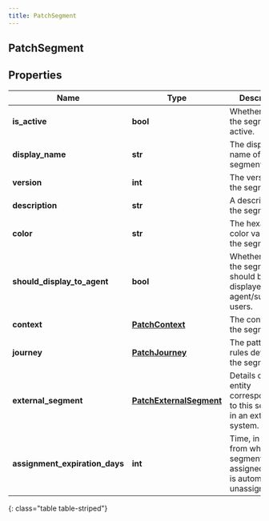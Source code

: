```yaml
---
title: PatchSegment
---
```

## PatchSegment

## Properties

|Name | Type | Description | Notes|
|------------ | ------------- | ------------- | -------------|
| **is_active** | **bool** | Whether or not the segment is active. | [optional] |
| **display_name** | **str** | The display name of the segment. | [optional] |
| **version** | **int** | The version of the segment. | [optional] |
| **description** | **str** | A description of the segment. | [optional] |
| **color** | **str** | The hexadecimal color value of the segment. | [optional] |
| **should_display_to_agent** | **bool** | Whether or not the segment should be displayed to agent/supervisor users. | [optional] |
| **context** | [**PatchContext**](PatchContext.html) | The context of the segment. | [optional] |
| **journey** | [**PatchJourney**](PatchJourney.html) | The pattern of rules defining the segment. | [optional] |
| **external_segment** | [**PatchExternalSegment**](PatchExternalSegment.html) | Details of an entity corresponding to this segment in an external system. | [optional] |
| **assignment_expiration_days** | **int** | Time, in days, from when the segment is assigned until it is automatically unassigned. | [optional] |
{: class="table table-striped"}



